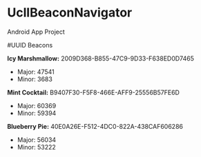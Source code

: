 # UcllBeaconNavigator
Android App Project

#UUID Beacons

<b>Icy Marshmallow:</b> 2009D368-B855-47C9-9D33-F638ED0D7465
        <br/><ul><li>Major: 47541</li><li>Minor: 3683</li></ul> 

<b>Mint Cocktail:</b> B9407F30-F5F8-466E-AFF9-25556B57FE6D
        <br/><ul><li>Major: 60369</li><li>Minor: 59394</li></ul> 

<b>Blueberry Pie:</b> 40E0A26E-F512-4DC0-822A-438CAF606286
        <br/><ul><li>Major: 56034</li><li>Minor: 53222</li></ul> 
